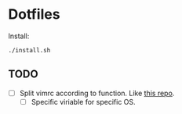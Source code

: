 # Dotfiles
Install:

`./install.sh`

## TODO
- [ ] Split vimrc according to function. Like [this repo](https://github.com/skywind3000/vim-init).
  - [ ] Specific viriable for specific OS.
